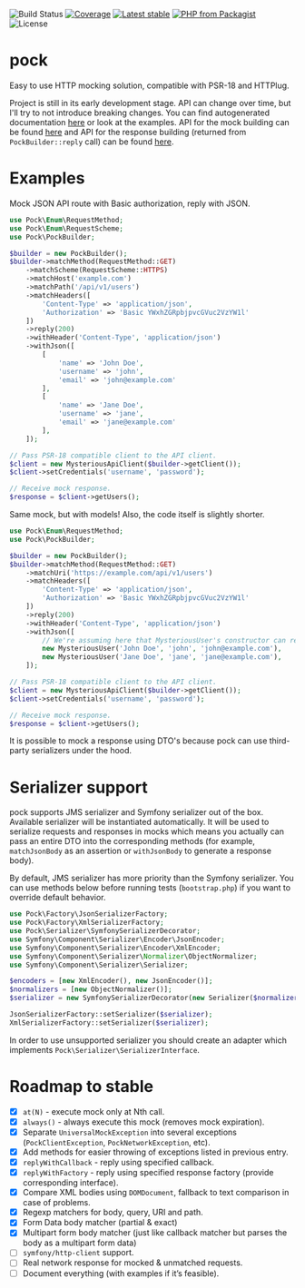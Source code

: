 ![Build Status](https://img.shields.io/github/workflow/status/Neur0toxine/pock/Tests?style=flat-square)
[![Coverage](https://img.shields.io/codecov/c/gh/Neur0toxine/pock/master.svg?logo=codecov&logoColor=white&style=flat-square)](https://codecov.io/gh/Neur0toxine/pock)
[![Latest stable](https://img.shields.io/packagist/v/neur0toxine/pock.svg?style=flat-square)](https://packagist.org/packages/neur0toxine/pock)
[![PHP from Packagist](https://img.shields.io/packagist/php-v/neur0toxine/pock.svg?logo=php&logoColor=white&style=flat-square)](https://packagist.org/packages/neur0toxine/pock)
![License](https://img.shields.io/github/license/Neur0toxine/pock?style=flat-square)

# pock

Easy to use HTTP mocking solution, compatible with PSR-18 and HTTPlug.

Project is still in its early development stage. API can change over time, but I'll try to not introduce breaking changes.
You can find autogenerated documentation [here](https://neur0toxine.github.io/pock/) or look at the examples. API for the mock building can be found
[here](https://neur0toxine.github.io/pock/classes/Pock-PockBuilder.html) and API for the response building (returned from `PockBuilder::reply` call) 
can be found [here](https://neur0toxine.github.io/pock/classes/Pock-PockResponseBuilder.html).

# Examples

Mock JSON API route with Basic authorization, reply with JSON.

```php
use Pock\Enum\RequestMethod;
use Pock\Enum\RequestScheme;
use Pock\PockBuilder;

$builder = new PockBuilder();
$builder->matchMethod(RequestMethod::GET)
    ->matchScheme(RequestScheme::HTTPS)
    ->matchHost('example.com')
    ->matchPath('/api/v1/users')
    ->matchHeaders([
        'Content-Type' => 'application/json',
        'Authorization' => 'Basic YWxhZGRpbjpvcGVuc2VzYW1l'
    ])
    ->reply(200)
    ->withHeader('Content-Type', 'application/json')
    ->withJson([
        [
            'name' => 'John Doe',
            'username' => 'john',
            'email' => 'john@example.com'
        ],
        [
            'name' => 'Jane Doe',
            'username' => 'jane',
            'email' => 'jane@example.com'
        ],
    ]);

// Pass PSR-18 compatible client to the API client.
$client = new MysteriousApiClient($builder->getClient());
$client->setCredentials('username', 'password');

// Receive mock response.
$response = $client->getUsers();
```

Same mock, but with models! Also, the code itself is slightly shorter.

```php
use Pock\Enum\RequestMethod;
use Pock\PockBuilder;

$builder = new PockBuilder();
$builder->matchMethod(RequestMethod::GET)
    ->matchUri('https://example.com/api/v1/users')
    ->matchHeaders([
        'Content-Type' => 'application/json',
        'Authorization' => 'Basic YWxhZGRpbjpvcGVuc2VzYW1l'
    ])
    ->reply(200)
    ->withHeader('Content-Type', 'application/json')
    ->withJson([
        // We're assuming here that MysteriousUser's constructor can receive an initial values.
        new MysteriousUser('John Doe', 'john', 'john@example.com'),
        new MysteriousUser('Jane Doe', 'jane', 'jane@example.com'),
    ]);

// Pass PSR-18 compatible client to the API client.
$client = new MysteriousApiClient($builder->getClient());
$client->setCredentials('username', 'password');

// Receive mock response.
$response = $client->getUsers();
```

It is possible to mock a response using DTO's because pock can use third-party serializers under the hood.

# Serializer support

pock supports JMS serializer and Symfony serializer out of the box. Available serializer will be instantiated automatically.
It will be used to serialize requests and responses in mocks which means you actually can pass an entire DTO
into the corresponding methods (for example, `matchJsonBody` as an assertion or `withJsonBody` to generate a response body).

By default, JMS serializer has more priority than the Symfony serializer. You can use methods below before running tests (`bootstrap.php`)
if you want to override default behavior.

```php
use Pock\Factory\JsonSerializerFactory;
use Pock\Factory\XmlSerializerFactory;
use Pock\Serializer\SymfonySerializerDecorator;
use Symfony\Component\Serializer\Encoder\JsonEncoder;
use Symfony\Component\Serializer\Encoder\XmlEncoder;
use Symfony\Component\Serializer\Normalizer\ObjectNormalizer;
use Symfony\Component\Serializer\Serializer;

$encoders = [new XmlEncoder(), new JsonEncoder()];
$normalizers = [new ObjectNormalizer()];
$serializer = new SymfonySerializerDecorator(new Serializer($normalizers, $encoders));

JsonSerializerFactory::setSerializer($serializer);
XmlSerializerFactory::setSerializer($serializer);
```

In order to use unsupported serializer you should create an adapter which implements `Pock\Serializer\SerializerInterface`.

# Roadmap to stable

- [x] `at(N)` - execute mock only at Nth call.  
- [x] `always()` - always execute this mock (removes mock expiration).  
- [x] Separate `UniversalMockException` into several exceptions (`PockClientException`, `PockNetworkException`, etc).  
- [x] Add methods for easier throwing of exceptions listed in previous entry.  
- [x] `replyWithCallback` - reply using specified callback.  
- [x] `replyWithFactory` - reply using specified response factory (provide corresponding interface).  
- [x] Compare XML bodies using `DOMDocument`, fallback to text comparison in case of problems.  
- [x] Regexp matchers for body, query, URI and path.  
- [x] Form Data body matcher (partial & exact)
- [x] Multipart form body matcher (just like callback matcher but parses the body as a multipart form data)  
- [ ] `symfony/http-client` support.  
- [ ] Real network response for mocked & unmatched requests.  
- [ ] Document everything (with examples if it’s feasible).
